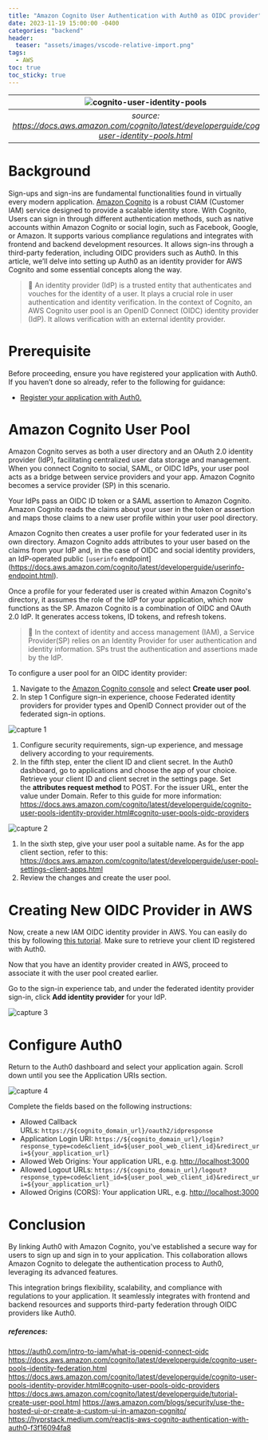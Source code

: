 ```yaml
---
title: "Amazon Cognito User Authentication with Auth0 as OIDC provider"
date: 2023-11-19 15:00:00 -0400
categories: "backend"
header:
  teaser: "assets/images/vscode-relative-import.png"
tags:
  - AWS
toc: true
toc_sticky: true
---
```


| ![cognito-user-identity-pools](/assets/images/cognito-teaser.png) |
|:--:|
| *source: https://docs.aws.amazon.com/cognito/latest/developerguide/cognito-user-identity-pools.html* |


# Background

Sign-ups and sign-ins are fundamental functionalities found in virtually every modern application. [Amazon Cognito](https://aws.amazon.com/cognito/) is a robust CIAM (Customer IAM) service designed to provide a scalable identity store. With Cognito, Users can sign in through different authentication methods, such as native accounts within Amazon Cognito or social login, such as Facebook, Google, or Amazon. It supports various compliance regulations and integrates with frontend and backend development resources. It allows sign-ins through a third-party federation, including OIDC providers such as Auth0. In this article, we’ll delve into setting up Auth0 as an identity provider for AWS Cognito and some essential concepts along the way.

> :memo: An identity provider (IdP) is a trusted entity that authenticates and vouches for the identity of a user. It plays a crucial role in user authentication and identity verification. In the context of Cognito, an AWS Cognito user pool is an OpenID Connect (OIDC) identity provider (IdP). It allows verification with an external identity provider.

# Prerequisite

Before proceeding, ensure you have registered your application with Auth0. If you haven’t done so already, refer to the following for guidance:

- [Register your application with Auth0.](https://auth0.com/docs/quickstarts)

# Amazon Cognito User Pool

Amazon Cognito serves as both a user directory and an OAuth 2.0 identity provider (IdP), facilitating centralized user data storage and management. When you connect Cognito to social, SAML, or OIDC IdPs, your user pool acts as a bridge between service providers and your app. Amazon Cognito becomes a service provider (SP) in this scenario. 

Your IdPs pass an OIDC ID token or a SAML assertion to Amazon Cognito. Amazon Cognito reads the claims about your user in the token or assertion and maps those claims to a new user profile within your user pool directory.

Amazon Cognito then creates a user profile for your federated user in its own directory. Amazon Cognito adds attributes to your user based on the claims from your IdP and, in the case of OIDC and social identity providers, an IdP-operated public `[userinfo` endpoint](https://docs.aws.amazon.com/cognito/latest/developerguide/userinfo-endpoint.html).

Once a profile for your federated user is created within Amazon Cognito's directory, it assumes the role of the IdP for your application, which now functions as the SP. Amazon Cognito is a combination of OIDC and OAuth 2.0 IdP. It generates access tokens, ID tokens, and refresh tokens.


> :memo: In the context of identity and access management (IAM), a Service Provider(SP) relies on an Identity Provider for user authentication and identity information. SPs trust the authentication and assertions made by the IdP.

To configure a user pool for an OIDC identity provider:

1. Navigate to the [Amazon Cognito console](https://console.aws.amazon.com/cognito/home) and select **Create user pool**.
2. In step 1 Configure sign-in experience, choose Federated identity providers for provider types and OpenID Connect provider out of the federated sign-in options.

![capture 1](/assets/images/cognito-capture-1.png)

1. Configure security requirements, sign-up experience, and message delivery according to your requirements.
2. In the fifth step, enter the client ID and client secret. In the Auth0 dashboard, go to applications and choose the app of your choice. Retrieve your client ID and client secret in the settings page. Set the **attributes request method** to POST. For the issuer URL, enter the value under Domain. Refer to this guide for more information: https://docs.aws.amazon.com/cognito/latest/developerguide/cognito-user-pools-identity-provider.html#cognito-user-pools-oidc-providers

![capture 2](/assets/images/cognito-capture-2.png)

1. In the sixth step, give your user pool a suitable name. As for the app client section, refer to this: https://docs.aws.amazon.com/cognito/latest/developerguide/user-pool-settings-client-apps.html
2. Review the changes and create the user pool.

# Creating New OIDC Provider in AWS

Now, create a new IAM OIDC identity provider in AWS. You can easily do this by following [this tutorial](https://docs.aws.amazon.com/IAM/latest/UserGuide/id_roles_providers_create_oidc.html). Make sure to retrieve your client ID registered with Auth0. 

Now that you have an identity provider created in AWS, proceed to associate it with the user pool created earlier.

Go to the sign-in experience tab, and under the federated identity provider sign-in, click **Add identity provider** for your IdP. 

![capture 3](/assets/images/cognito-capture-3.png)

# Configure Auth0

Return to the Auth0 dashboard and select your application again. Scroll down until you see the Application URIs section.

![capture 4](/assets/images/cognito-capture-4.png)

Complete the fields based on the following instructions:

- Allowed Callback URLs: `https://${cognito_domain_url}/oauth2/idpresponse`
- Application Login URI: `https://${cognito_domain_url}/login?response_type=code&client_id=${user_pool_web_client_id}&redirect_uri=${your_application_url}`
- Allowed Web Origins: Your application URL, e.g. [http://localhost:3000](http://localhost:3000/)
- Allowed Logout URLs:  `https://${cognito_domain_url}/logout?response_type=code&client_id=${user_pool_web_client_id}&redirect_uri=${your_application_url}`
- Allowed Origins (CORS): Your application URL, e.g. [http://localhost:3000](http://localhost:3000/)

# Conclusion

By linking Auth0 with Amazon Cognito, you've established a secure way for users to sign up and sign in to your application. This collaboration allows Amazon Cognito to delegate the authentication process to Auth0, leveraging its advanced features.

This integration brings flexibility, scalability, and compliance with regulations to your application. It seamlessly integrates with frontend and backend resources and supports third-party federation through OIDC providers like Auth0.




##### references:

https://auth0.com/intro-to-iam/what-is-openid-connect-oidc
https://docs.aws.amazon.com/cognito/latest/developerguide/cognito-user-pools-identity-federation.html
https://docs.aws.amazon.com/cognito/latest/developerguide/cognito-user-pools-identity-provider.html#cognito-user-pools-oidc-providers
https://docs.aws.amazon.com/cognito/latest/developerguide/tutorial-create-user-pool.html
https://aws.amazon.com/blogs/security/use-the-hosted-ui-or-create-a-custom-ui-in-amazon-cognito/
https://hyprstack.medium.com/reactjs-aws-cognito-authentication-with-auth0-f3f16094fa8